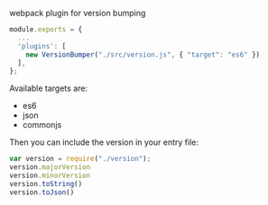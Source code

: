 webpack plugin for version bumping

```js
module.exports = {
  ...
  'plugins': [
    new VersionBumper("./src/version.js", { "target": "es6" })
  ],
};
```

Available targets are:

- es6
- json
- commonjs

Then you can include the version in your entry file:

```js
var version = require("./version");
version.majorVersion
version.minorVersion
version.toString()
version.toJson()
```

